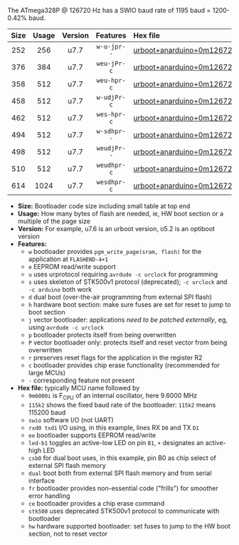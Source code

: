 The ATmega328P @ 126720 Hz has a SWIO baud rate of 1195 baud = 1200-0.42% baud.

|Size|Usage|Version|Features|Hex file|
|:-:|:-:|:-:|:-:|:--|
|252|256|u7.7|`w-u-jpr--`|[urboot+anarduino+0m126720i++++1k2_swio_rxd0_txd1_led+b1.hex](https://raw.githubusercontent.com/stefanrueger/urboot.hex/main/boards/anarduino/internal_oscillator/fint+0m126720_Hz/br++++1k2_bps/urboot+anarduino+0m126720i++++1k2_swio_rxd0_txd1_led+b1.hex)|
|376|384|u7.7|`weu-jPr-c`|[urboot+anarduino+0m126720i++++1k2_swio_rxd0_txd1_ee_led+b1_fr_ce.hex](https://raw.githubusercontent.com/stefanrueger/urboot.hex/main/boards/anarduino/internal_oscillator/fint+0m126720_Hz/br++++1k2_bps/urboot+anarduino+0m126720i++++1k2_swio_rxd0_txd1_ee_led+b1_fr_ce.hex)|
|358|512|u7.7|`weu-hpr-c`|[urboot+anarduino+0m126720i++++1k2_swio_rxd0_txd1_ee_led+b1_fr_ce_hw.hex](https://raw.githubusercontent.com/stefanrueger/urboot.hex/main/boards/anarduino/internal_oscillator/fint+0m126720_Hz/br++++1k2_bps/urboot+anarduino+0m126720i++++1k2_swio_rxd0_txd1_ee_led+b1_fr_ce_hw.hex)|
|458|512|u7.7|`w-udjPr-c`|[urboot+anarduino+0m126720i++++1k2_swio_rxd0_txd1_led+b1_csd5_dual_fr_ce.hex](https://raw.githubusercontent.com/stefanrueger/urboot.hex/main/boards/anarduino/internal_oscillator/fint+0m126720_Hz/br++++1k2_bps/urboot+anarduino+0m126720i++++1k2_swio_rxd0_txd1_led+b1_csd5_dual_fr_ce.hex)|
|462|512|u7.7|`wes-hpr-c`|[urboot+anarduino+0m126720i++++1k2_swio_rxd0_txd1_ee_led+b1_fr_ce_stk500_hw.hex](https://raw.githubusercontent.com/stefanrueger/urboot.hex/main/boards/anarduino/internal_oscillator/fint+0m126720_Hz/br++++1k2_bps/urboot+anarduino+0m126720i++++1k2_swio_rxd0_txd1_ee_led+b1_fr_ce_stk500_hw.hex)|
|494|512|u7.7|`w-sdhpr--`|[urboot+anarduino+0m126720i++++1k2_swio_rxd0_txd1_led+b1_csd5_dual_stk500_hw.hex](https://raw.githubusercontent.com/stefanrueger/urboot.hex/main/boards/anarduino/internal_oscillator/fint+0m126720_Hz/br++++1k2_bps/urboot+anarduino+0m126720i++++1k2_swio_rxd0_txd1_led+b1_csd5_dual_stk500_hw.hex)|
|498|512|u7.7|`weudjPr--`|[urboot+anarduino+0m126720i++++1k2_swio_rxd0_txd1_ee_led+b1_csd5_dual_fr.hex](https://raw.githubusercontent.com/stefanrueger/urboot.hex/main/boards/anarduino/internal_oscillator/fint+0m126720_Hz/br++++1k2_bps/urboot+anarduino+0m126720i++++1k2_swio_rxd0_txd1_ee_led+b1_csd5_dual_fr.hex)|
|510|512|u7.7|`weudhpr-c`|[urboot+anarduino+0m126720i++++1k2_swio_rxd0_txd1_ee_led+b1_csd5_dual_fr_ce_hw.hex](https://raw.githubusercontent.com/stefanrueger/urboot.hex/main/boards/anarduino/internal_oscillator/fint+0m126720_Hz/br++++1k2_bps/urboot+anarduino+0m126720i++++1k2_swio_rxd0_txd1_ee_led+b1_csd5_dual_fr_ce_hw.hex)|
|614|1024|u7.7|`wesdhpr-c`|[urboot+anarduino+0m126720i++++1k2_swio_rxd0_txd1_ee_led+b1_csd5_dual_fr_ce_stk500_hw.hex](https://raw.githubusercontent.com/stefanrueger/urboot.hex/main/boards/anarduino/internal_oscillator/fint+0m126720_Hz/br++++1k2_bps/urboot+anarduino+0m126720i++++1k2_swio_rxd0_txd1_ee_led+b1_csd5_dual_fr_ce_stk500_hw.hex)|

- **Size:** Bootloader code size including small table at top end
- **Usage:** How many bytes of flash are needed, ie, HW boot section or a multiple of the page size
- **Version:** For example, u7.6 is an urboot version, o5.2 is an optiboot version
- **Features:**
  + `w` bootloader provides `pgm_write_page(sram, flash)` for the application at `FLASHEND-4+1`
  + `e` EEPROM read/write support
  + `u` uses urprotocol requiring `avrdude -c urclock` for programming
  + `s` uses skeleton of STK500v1 protocol (deprecated); `-c urclock` and `-c arduino` both work
  + `d` dual boot (over-the-air programming from external SPI flash)
  + `h` hardware boot section: make sure fuses are set for reset to jump to boot section
  + `j` vector bootloader: applications *need to be patched externally*, eg, using `avrdude -c urclock`
  + `p` bootloader protects itself from being overwritten
  + `P` vector bootloader only: protects itself and reset vector from being overwritten
  + `r` preserves reset flags for the application in the register R2
  + `c` bootloader provides chip erase functionality (recommended for large MCUs)
  + `-` corresponding feature not present
- **Hex file:** typically MCU name followed by
  + `9m6000i` is F<sub>CPU</sub> of an internal oscillator, here 9.6000 MHz
  + `115k2` shows the fixed baud rate of the bootloader: `115k2` means 115200 baud
  + `swio` software I/O (not UART)
  + `rxd0 txd1` I/O using, in this example, lines RX `D0` and TX `D1`
  + `ee` bootloader supports EEPROM read/write
  + `led-b1` toggles an active-low LED on pin `B1`, `+` designates an active-high LED
  + `csb0` for dual boot uses, in this example, pin B0 as chip select of external SPI flash memory
  + `dual` boot both from external SPI flash memory and from serial interface
  + `fr` bootloader provides non-essential code ("frills") for smoother error handling
  + `ce` bootloader provides a chip erase command
  + `stk500` uses deprecated STK500v1 protocol to communicate with bootloader
  + `hw` hardware supported bootloader: set fuses to jump to the HW boot section, not to reset vector
